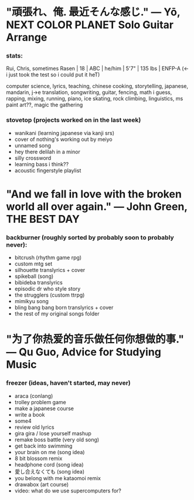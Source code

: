 # "頑張れ、俺. 最近そんな感じ." — Yō, NEXT COLOR PLANET Solo Guitar Arrange

### stats:
Rui, Chris, sometimes Rasen | 18 | ABC | he/him | 5'7" | 135 lbs | ENFP-A (<- i just took the test so i could put it heT)

computer science, lyrics, teaching, chinese cooking, storytelling, japanese, mandarin, j->e translation, songwriting, guitar, fencing, 
math i guess, rapping, mixing, running, piano, ice skating, rock climbing, linguistics, ms paint art??, magic the gathering

### stovetop (projects worked on in the last week)
- wanikani (learning japanese via kanji srs)
- cover of nothing's working out by meiyo
- unnamed song
- hey there delilah in a minor
- silly crossword
- learning bass i think??
- acoustic fingerstyle playlist

# "And we fall in love with the broken world all over again." — John Green, THE BEST DAY

### backburner (roughly sorted by probably soon to probably never):
- bitcrush (rhythm game rpg)
- custom mtg set
- silhouette translyrics + cover
- spikeball (song)
- bibideba translyrics
- episodic dr who style story
- the strugglers (custom ttrpg)
- mimikyu song
- bling bang bang born translyrics + cover
- the rest of my original songs folder

# "为了你热爱的音乐做任何你想做的事." — Qu Guo, Advice for Studying Music

### freezer (ideas, haven't started, may never)
- araca (conlang)
- trolley problem game
- make a japanese course
- write a book
- some4
- review old lyrics
- gira gira / lose yourself mashup
- remake boss battle (very old song)
- get back into swimming
- your brain on me (song idea)
- 8 bit blossom remix
- headphone cord (song idea)
- 愛し合えなくても (song idea)
- you belong with me kataomoi remix
- drawabox (art course)
- video: what do we use supercomputers for?
